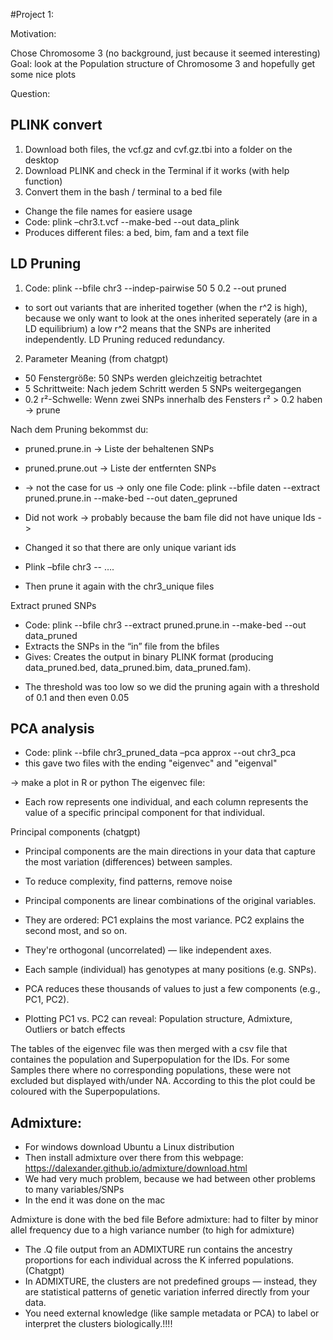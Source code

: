 #Project 1: 

Motivation: 

Chose Chromosome 3 (no background, just because it seemed interesting) 
Goal: look at the Population structure of Chromosome 3 and hopefully get some nice plots 

Question: 


## PLINK convert
1)	Download both files, the vcf.gz and cvf.gz.tbi into a folder on the desktop 
2)	Download PLINK and check in the Terminal if it works (with help function) 
3)	Convert them in the bash / terminal to a bed file 
  *	Change the file names for easiere usage
  *	Code:  plink –chr3.t.vcf --make-bed --out data_plink
  * Produces different files: a bed, bim, fam and a text file 

## LD Pruning 
1)	Code:  plink --bfile chr3 --indep-pairwise 50 5 0.2 --out pruned
 *	to sort out variants that are inherited together (when the r^2 is high), because we only want to look at the ones inherited seperately (are in a LD equilibrium)
   a low r^2 means that the SNPs are inherited independently. LD Pruning reduced redundancy. 
2) Parameter	Meaning   (from chatgpt)
 * 50	Fenstergröße: 50 SNPs werden gleichzeitig betrachtet
 * 5	Schrittweite: Nach jedem Schritt werden 5 SNPs weitergegangen
 * 0.2	r²-Schwelle: Wenn zwei SNPs innerhalb des Fensters r² > 0.2 haben → prune
 
Nach dem Pruning bekommst du:
*	pruned.prune.in → Liste der behaltenen SNPs
*	pruned.prune.out → Liste der entfernten SNPs
*	-> not the case for us -> only one file 
Code: plink --bfile daten --extract pruned.prune.in --make-bed --out daten_gepruned

*	Did not work -> probably because the bam file did not have unique Ids -> 
*	Changed it so that there are only unique variant ids 
*	Plink –bfile chr3 -- ….
*	Then prune it again with the chr3_unique files 

Extract pruned SNPs 
*	Code: plink --bfile chr3 --extract pruned.prune.in --make-bed --out data_pruned
*	Extracts the SNPs in the “in” file from the bfiles 
*	Gives: Creates the output in binary PLINK format (producing data_pruned.bed, data_pruned.bim, data_pruned.fam).

-	The threshold was too low so we did the pruning again with a threshold of 0.1 and then even 0.05

## PCA analysis 
*	Code: plink --bfile chr3_pruned_data –pca approx --out chr3_pca
* this gave two files with the ending "eigenvec" and "eigenval"

-> make a plot in R or python 
The eigenvec file: 
-	Each row represents one individual, and each column represents the value of a specific principal component for that individual.

Principal components (chatgpt)
-	Principal components are the main directions in your data that capture the most variation (differences) between samples.
-	To reduce complexity, find patterns, remove noise 
-	Principal components are linear combinations of the original variables.
-	They are ordered:	PC1 explains the most variance.		PC2 explains the second most, and so on.
-	They're orthogonal (uncorrelated) — like independent axes.
 
-	Each sample (individual) has genotypes at many positions (e.g. SNPs).
-	PCA reduces these thousands of values to just a few components (e.g., PC1, PC2).
-	Plotting PC1 vs. PC2 can reveal:	Population structure, Admixture, Outliers or batch effects


The tables of the eigenvec file was then merged with a csv file that containes the population and Superpopulation for the IDs. 
For some Samples there where no corresponding populations, these were not excluded but displayed with/under NA.
According to this the plot could be coloured with the Superpopulations. 


## Admixture:
-	For windows download Ubuntu a Linux distribution 
-	Then install admixture over there from this webpage: 	https://dalexander.github.io/admixture/download.html
-	We had very much problem, because we had between other problems to many variables/SNPs
-	In the end it was done on the mac

Admixture is done with the bed file 
Before admixture: had to filter by minor allel frequency due to a high variance number (to high for admixture) 

 
-	The .Q file output from an ADMIXTURE run contains the ancestry proportions for each individual across the K inferred populations. (Chatgpt)
-	In ADMIXTURE, the clusters are not predefined groups — instead, they are statistical patterns of genetic variation inferred directly from your data.
-	You need external knowledge (like sample metadata or PCA) to label or interpret the clusters biologically.!!!!

